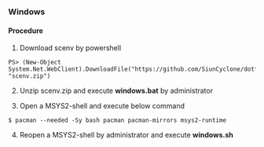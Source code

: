 ### Windows

#### Procedure

1. Download scenv by powershell

  ```
PS> (New-Object System.Net.WebClient).DownloadFile("https://github.com/SiunCyclone/dotfiles/archive/master.zip", "scenv.zip")
  ```

2. Unzip scenv.zip and execute **windows.bat** by administrator

3. Open a MSYS2-shell and execute below command

  ```
$ pacman --needed -Sy bash pacman pacman-mirrors msys2-runtime
  ```

4. Reopen a MSYS2-shell by administrator and execute **windows.sh**

